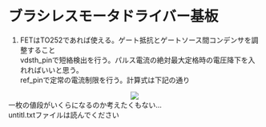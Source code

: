 # ブラシレスモータドライバー基板<br>
1.  FETはTO252であれば使える。ゲート抵抗とゲートソース間コンデンサを調整すること<br>
vdsth_pinで短絡検出を行う。パルス電流の絶対最大定格時の電圧降下を入れればいいと思う。<br>
ref_pinで定常の電流制限を行う。計算式は下記の通り <br>
<div align = "center">
<img src = "https://latex.codecogs.com/gif.latex?\frac{5&space;\times&space;R1}{R1&plus;R2}&space;=&space;19&space;\times&space;R_{shunt}&space;\times&space;I_{max}">
</div>
一枚の値段がいくらになるのか考えたくもない...<br>
untitl.txtファイルは読んでください
